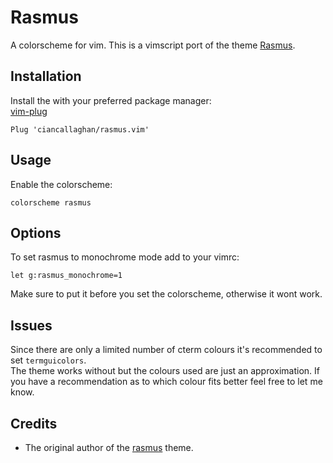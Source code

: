 # Rasmus

A colorscheme for vim. This is a vimscript port of the theme [Rasmus](https://github.com/kvrohit/rasmus.nvim").

## Installation

Install the with your preferred package manager:  
[vim-plug](https://github.com/junegunn/vim-plug)
```
Plug 'ciancallaghan/rasmus.vim'
```

## Usage

Enable the colorscheme:
```
colorscheme rasmus
```

## Options

To set rasmus to monochrome mode add to your vimrc:
```
let g:rasmus_monochrome=1
```
Make sure to put it before you set the colorscheme, otherwise it wont work.

## Issues

Since there are only a limited number of cterm colours it's recommended to set
`termguicolors`.  
The theme works without but the colours used are just an approximation. If you
have a recommendation as to which colour fits better feel free to let me know.

## Credits

* The original author of the [rasmus](https://github.com/kvrohit/rasmus.nvim") theme.
